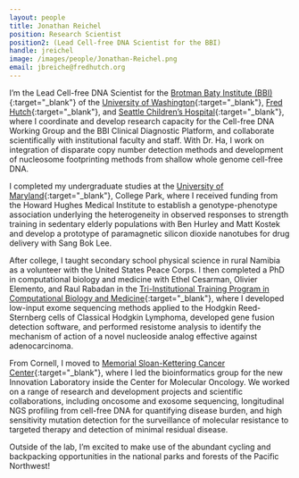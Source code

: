 ```yaml
---
layout: people
title: Jonathan Reichel
position: Research Scientist 
position2: (Lead Cell-free DNA Scientist for the BBI)
handle: jreichel
image: /images/people/Jonathan-Reichel.png
email: jbreiche@fredhutch.org
---
```


I’m the Lead Cell-free DNA Scientist for the [Brotman Baty Institute (BBI)](https://brotmanbaty.org/){:target="_blank"} of the [University of Washington](https://www.washington.edu/){:target="_blank"}, [Fred Hutch](http://www.fredhutch.org/){:target="_blank"}, and [Seattle Children’s Hospital](https://www.seattlechildrens.org/){:target="_blank"}, where I coordinate and develop research capacity for the Cell-free DNA Working Group and the BBI Clinical Diagnostic Platform, and collaborate scientifically with institutional faculty and staff.  With Dr. Ha, I work on integration of disparate copy number detection methods and development of nucleosome footprinting methods from shallow whole genome cell-free DNA.

I completed my undergraduate studies at the [University of Maryland](https://shadygrove.umd.edu/universities/university-maryland-college-park){:target="_blank"}, College Park, where I received funding from the Howard Hughes Medical Institute to establish a genotype-phenotype association underlying the heterogeneity in observed responses to strength training in sedentary elderly populations with Ben Hurley and Matt Kostek and develop a prototype of paramagnetic silicon dioxide nanotubes for drug delivery with Sang Bok Lee.  

After college, I taught secondary school physical science in rural Namibia as a volunteer with the United States Peace Corps.  I then completed a PhD in computational biology and medicine with Ethel Cesarman, Olivier Elemento, and Raul Rabadan in the [Tri-Institutional Training Program in Computational Biology and Medicine](https://compbio.triiprograms.org/){:target="_blank"}, where I developed low-input exome sequencing methods applied to the Hodgkin Reed-Sternberg cells of Classical Hodgkin Lymphoma, developed gene fusion detection software, and performed resistome analysis to identify the mechanism of action of a novel nucleoside analog effective against adenocarcinoma.

From Cornell, I moved to [Memorial Sloan-Kettering Cancer Center](https://www.mskcc.org/){:target="_blank"}, where I led the bioinformatics group for the new Innovation Laboratory inside the Center for Molecular Oncology.  We worked on a range of research and development projects and scientific collaborations, including oncosome and exosome sequencing, longitudinal NGS profiling from cell-free DNA for quantifying disease burden, and high sensitivity mutation detection for the surveillance of molecular resistance to targeted therapy and detection of minimal residual disease.

Outside of the lab, I’m excited to make use of the abundant cycling and backpacking opportunities in the national parks and forests of the Pacific Northwest!
